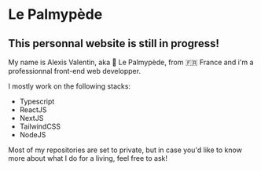 # Le Palmypède

## This personnal website is still in progress!

My name is Alexis Valentin, aka 🦆 Le Palmypède, from 🇫🇷 France and i'm a professionnal front-end web developper.

I mostly work on the following stacks:

- Typescript
- ReactJS
- NextJS
- TailwindCSS
- NodeJS

Most of my repositories are set to private, but in case you'd like to know more about what I do for a living, feel free to ask!

